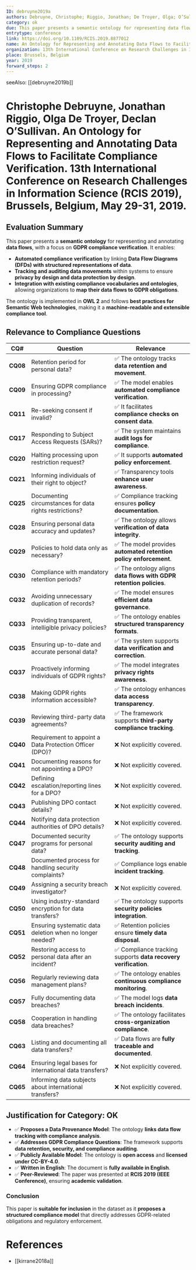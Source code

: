 ```yaml
---
ID: debruyne2019a
authors: Debruyne, Christophe; Riggio, Jonathan; De Troyer, Olga; O’Sullivan, Declan
category: ok
due: This paper presents a semantic ontology for representing data flows and linking them to structured representations of data, enabling automated compliance verification. The model supports data tracking, retention policies, and security enforcement, making it relevant for GDPR compliance.
entrytype: conference
link: https://doi.org/10.1109/RCIS.2019.8877012
name: An Ontology for Representing and Annotating Data Flows to Facilitate Compliance Verification
organization: 13th International Conference on Research Challenges in Information Science (RCIS 2019)
place: Brussels, Belgium
year: 2019
forward_steps: 2
---
```

seeAlso: [[debruyne2019b]]
# Christophe Debruyne, Jonathan Riggio, Olga De Troyer, Declan O’Sullivan. An Ontology for Representing and Annotating Data Flows to Facilitate Compliance Verification. 13th International Conference on Research Challenges in Information Science (RCIS 2019), Brussels, Belgium, May 29-31, 2019.

## Evaluation Summary

This paper presents a **semantic ontology** for representing and annotating **data flows**, with a focus on **GDPR compliance verification**. It enables:

- **Automated compliance verification** by linking **Data Flow Diagrams (DFDs) with structured representations of data**.
- **Tracking and auditing data movements** within systems to ensure **privacy by design and data protection by design**.
- **Integration with existing compliance vocabularies and ontologies**, allowing organizations to **map their data flows to GDPR obligations**.

The ontology is implemented in **OWL 2** and follows **best practices for Semantic Web technologies**, making it a **machine-readable and extensible compliance tool**.

## Relevance to Compliance Questions

| **CQ#** | **Question** | **Relevance** |
|---------|------------|-------------|
| **CQ08** | Retention period for personal data? | ✅ The ontology tracks **data retention and movement**. |
| **CQ09** | Ensuring GDPR compliance in processing? | ✅ The model enables **automated compliance verification**. |
| **CQ11** | Re-seeking consent if invalid? | ✅ It facilitates **compliance checks on consent data**. |
| **CQ17** | Responding to Subject Access Requests (SARs)? | ✅ The system maintains **audit logs for compliance**. |
| **CQ20** | Halting processing upon restriction request? | ✅ It supports **automated policy enforcement**. |
| **CQ21** | Informing individuals of their right to object? | ✅ Transparency tools **enhance user awareness**. |
| **CQ25** | Documenting circumstances for data rights restrictions? | ✅ Compliance tracking ensures **policy documentation**. |
| **CQ28** | Ensuring personal data accuracy and updates? | ✅ The ontology allows **verification of data integrity**. |
| **CQ29** | Policies to hold data only as necessary? | ✅ The model provides **automated retention policy enforcement**. |
| **CQ30** | Compliance with mandatory retention periods? | ✅ The ontology aligns **data flows with GDPR retention policies**. |
| **CQ32** | Avoiding unnecessary duplication of records? | ✅ The model ensures **efficient data governance**. |
| **CQ33** | Providing transparent, intelligible privacy policies? | ✅ The ontology enables **structured transparency formats**. |
| **CQ35** | Ensuring up-to-date and accurate personal data? | ✅ The system supports **data verification and correction**. |
| **CQ37** | Proactively informing individuals of GDPR rights? | ✅ The model integrates **privacy rights awareness**. |
| **CQ38** | Making GDPR rights information accessible? | ✅ The ontology enhances **data access transparency**. |
| **CQ39** | Reviewing third-party data agreements? | ✅ The framework supports **third-party compliance tracking**. |
| **CQ40** | Requirement to appoint a Data Protection Officer (DPO)? | ❌ Not explicitly covered. |
| **CQ41** | Documenting reasons for not appointing a DPO? | ❌ Not explicitly covered. |
| **CQ42** | Defining escalation/reporting lines for a DPO? | ❌ Not explicitly covered. |
| **CQ43** | Publishing DPO contact details? | ❌ Not explicitly covered. |
| **CQ44** | Notifying data protection authorities of DPO details? | ❌ Not explicitly covered. |
| **CQ47** | Documented security programs for personal data? | ✅ The ontology supports **security auditing and tracking**. |
| **CQ48** | Documented process for handling security complaints? | ✅ Compliance logs enable **incident tracking**. |
| **CQ49** | Assigning a security breach investigator? | ❌ Not explicitly covered. |
| **CQ50** | Using industry-standard encryption for data transfers? | ✅ The ontology supports **security policies integration**. |
| **CQ51** | Ensuring systematic data deletion when no longer needed? | ✅ Retention policies ensure **timely data disposal**. |
| **CQ52** | Restoring access to personal data after an incident? | ✅ Compliance tracking supports **data recovery verification**. |
| **CQ56** | Regularly reviewing data management plans? | ✅ The ontology enables **continuous compliance monitoring**. |
| **CQ57** | Fully documenting data breaches? | ✅ The model logs **data breach incidents**. |
| **CQ58** | Cooperation in handling data breaches? | ✅ The ontology facilitates **cross-organization compliance**. |
| **CQ63** | Listing and documenting all data transfers? | ✅ Data flows are **fully traceable and documented**. |
| **CQ64** | Ensuring legal bases for international data transfers? | ❌ Not explicitly covered. |
| **CQ65** | Informing data subjects about international transfers? | ❌ Not explicitly covered. |

## Justification for Category: OK

- ✅ **Proposes a Data Provenance Model**: The ontology **links data flow tracking with compliance analysis**.  
- ✅ **Addresses GDPR Compliance Questions**: The framework supports **data retention, security, and compliance auditing**.  
- ✅ **Publicly Available Model**: The ontology is **open access** and **licensed under CC-BY-4.0**.  
- ✅ **Written in English**: The document is **fully available in English**.  
- ✅ **Peer-Reviewed**: The paper was presented at **RCIS 2019 (IEEE Conference)**, ensuring **academic validation**.

### **Conclusion**
This paper is **suitable for inclusion** in the dataset as it **proposes a structured compliance model** that directly addresses GDPR-related obligations and regulatory enforcement.

# References

- [[kirrane2018a]]